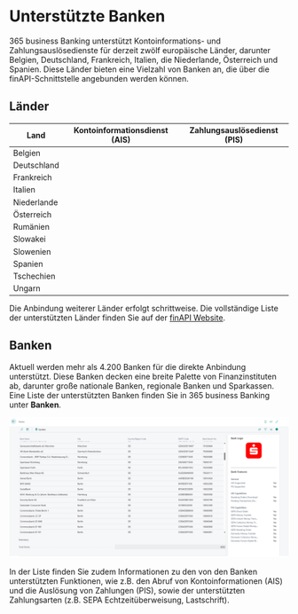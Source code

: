# Unterstützte Banken

365 business Banking unterstützt Kontoinformations- und Zahlungsauslösedienste für derzeit zwölf europäische Länder, darunter Belgien, Deutschland, Frankreich, Italien, die Niederlande, Österreich und Spanien. Diese Länder bieten eine Vielzahl von Banken an, die über die finAPI-Schnittstelle angebunden werden können.

## Länder

| Land | Kontoinformationsdienst (AIS) | Zahlungsauslösedienst (PIS) |
| --- | --- | --- |
| Belgien | <i aria-hidden="true" class="fas fa-check"></i> | <i aria-hidden="true" class="fas fa-check"></i> |
| Deutschland | <i aria-hidden="true" class="fas fa-check"></i> | <i aria-hidden="true" class="fas fa-check"></i> |
| Frankreich | <i aria-hidden="true" class="fas fa-check"></i> | <i aria-hidden="true" class="fas fa-check"></i> |
| Italien | <i aria-hidden="true" class="fas fa-check"></i> | <i aria-hidden="true" class="fas fa-check"></i> |
| Niederlande | <i aria-hidden="true" class="fas fa-check"></i> | <i aria-hidden="true" class="fas fa-check"></i> |
| Österreich | <i aria-hidden="true" class="fas fa-check"></i> | <i aria-hidden="true" class="fas fa-check"></i> |
| Rumänien | <i aria-hidden="true" class="fas fa-check"></i> | <i aria-hidden="true" class="fas fa-check"></i> |
| Slowakei | <i aria-hidden="true" class="fas fa-check"></i> | <i aria-hidden="true" class="fas fa-check"></i> |
| Slowenien | <i aria-hidden="true" class="fas fa-check"></i> | <i aria-hidden="true" class="fas fa-check"></i> |
| Spanien | <i aria-hidden="true" class="fas fa-check"></i> | <i aria-hidden="true" class="fas fa-check"></i> |
| Tschechien | <i aria-hidden="true" class="fas fa-check"></i> | <i aria-hidden="true" class="fas fa-check"></i> |
| Ungarn | <i aria-hidden="true" class="fas fa-check"></i> | <i aria-hidden="true" class="fas fa-check"></i> |

Die Anbindung weiterer Länder erfolgt schrittweise. Die vollständige Liste der unterstützten Länder finden Sie auf der [finAPI Website](https://www.finapi.io/produkte/verfuegbare-laender/).

## Banken

Aktuell werden mehr als 4.200 Banken für die direkte Anbindung unterstützt. Diese Banken decken eine breite Palette von Finanzinstituten ab, darunter große nationale Banken, regionale Banken und Sparkassen. Eine Liste der unterstützten Banken finden Sie in 365 business Banking unter **Banken**.

![Banken](/assets/images/365-business-banking/banks.en-US.png)

In der Liste finden Sie zudem Informationen zu den von den Banken unterstützten Funktionen, wie z.B. den Abruf von Kontoinformationen (AIS) und die Auslösung von Zahlungen (PIS), sowie der unterstützten Zahlungsarten (z.B. SEPA Echtzeitüberweisung, Lastschrift).